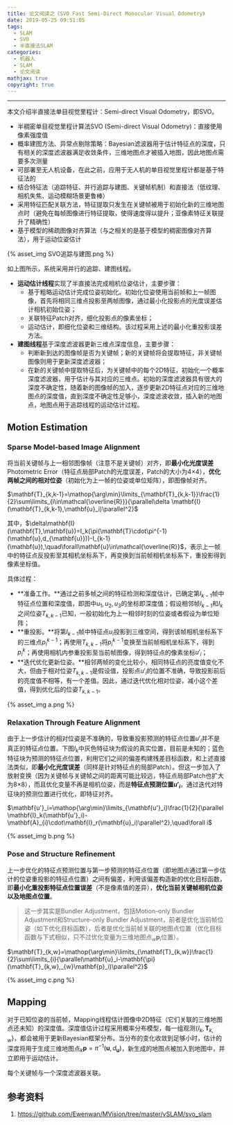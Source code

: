 ```yaml
---
title: 论文阅读之《SVO Fast Semi-Direct Monocular Visual Odometry》
date: 2019-05-25 09:51:05
tags: 
  - SLAM
  - SVO
  - 半直接法SLAM
categories: 
  - 机器人
  - SLAM
  - 论文阅读
mathjax: true
copyright: true
---
```

---

本文介绍半直接法单目视觉里程计：Semi-direct Visual Odometry，即SVO。
<!--more--->

- 半稠密单目视觉里程计算法SVO (Semi-direct Visual Odometry)：直接使用像素强度值
- 概率建图方法、异常点剔除策略：Bayesian滤波器用于估计特征点的深度，只有相关的深度滤波器满足收敛条件，三维地图点才被插入地图，因此地图点需要多次测量
- 可部署至无人机设备，在此之前，应用于无人机的单目视觉里程计都是基于特征法的
- 结合特征法（追踪特征、并行追踪与建图、关键帧机制）和直接法（低纹理、相机失焦、运动模糊场景更鲁棒）
- 采用特征匹配关联方法，特征提取只发生在关键帧被用于初始化新的三维地图点时（避免在每帧图像进行特征提取，使得速度得以提升；亚像素特征关联提升了精确性）
- 基于模型的稀疏图像对齐算法（与之相关的是基于模型的稠密图像对齐算法），用于运动位姿估计

{% asset_img SVO追踪与建图.png %}

如上图所示，系统采用并行的追踪、建图线程。

- **运动估计线程**实现了半直接法完成相机位姿估计，主要步骤：
  - 基于粗略运动估计完成位姿初始化。初始化位姿使用当前帧和上一帧图像，首先将相同三维点投影至两帧图像，通过最小化投影点的光度误差估计相机初始位姿；
  - 关联特征Patch对齐，细化投影点的像素坐标；
  - 运动估计，即细化位姿和三维结构。该过程采用上述的最小化重投影误差方法。
- **建图线程**基于深度滤波器更新三维点深度信息，主要步骤：
  - 判断新到达的图像帧是否为关键帧；新的关键帧将会提取特征，非关键帧图像则用于更新深度滤波器；
  - 在新的关键帧中提取特征后，为关键帧中的每个2D特征，初始化一个概率深度滤波器，用于估计与其对应的三维点。初始的深度滤波器具有很大的深度不确定性，随着新的图像帧的加入，逐步更新2D特征点对应的三维地图点的深度值，直到深度不确定性足够小，深度滤波收敛，插入新的地图点，地图点用于追踪线程的运动估计过程。

## Motion Estimation

### Sparse Model-based Image Alignment

将当前关键帧与上一相邻图像帧（注意不是关键帧）对齐，即**最小化光度误差**Photometric Error（特征点局部Patch的光度误差，Patch的大小为4×4），**优化两帧之间的相对位姿**（初始化为上一帧的位姿或单位矩阵），即图像帧对齐。

$\mathbf{T}_{k,k-1}=\mathop{\arg\min}\limits_{\mathbf{T}_{k,k-1}}\frac{1}{2}\sum\limits_{i\in\mathcal{\overline{R}}}{\parallel\delta \mathbf{I}(\mathbf{T}_{k,k-1},\mathbf{u}_i)\parallel^2}$

其中，$\delta\mathbf{I}(\mathbf{T},\mathbf{u})=I_k(\pi(\mathbf{T}\cdot\pi^{-1}(\mathbf{u},d_{\mathbf{u}}))-I_{k-1}(\mathbf{u}),\quad\forall\mathbf{u}\in\mathcal{\overline{R}}$，表示上一帧中的特征点反投影至其相机坐标系下，再变换到当前帧相机坐标系下，重投影得到像素坐标值。

具体过程：

- **准备工作。**通过之前多帧之间的特征检测和深度估计，已确定第$I_{k-1}$帧中特征点位置和深度值，即图中$u_1,u_2,u_3$的坐标即深度值；假设相邻帧$I_{k-1}$和$I_{k}$之间位姿$T_{k,k-1}$已知，一般初始化为上一相邻时刻的位姿或者假设为单位矩阵；
- **重投影。**将第$I_{k-1}$帧中特征点$u_i$投影到三维空间，得到该帧相机坐标系下的三维点$p^{k-1}_i$；再使用$T_{k,k-1}$将$p^{k-1}_i$变换至当前帧相机坐标系下，得到$p^{k}_i$；再使用相机内参重投影至当前帧图像，得到特征点的像素坐标$u'_i$；
- **迭代优化更新位姿。**相邻两帧的变化比较小，相同特征点的亮度值变化不大，但由于相对位姿$T_{k,k-1}$是假设值，投影点$u'_i$的位置不准确，导致投影前后的亮度值不相等，有一个差值。因此，通过迭代优化相对位姿，减小这个差值，得到优化后的位姿$T_{k,k-1}$。

{% asset_img a.png %}

### Relaxation Through Feature Alignment

由于上一步估计的相对位姿是不准确的，导致重投影预测的特征点位置$u'_i$并不是真正的特征点位置。下图$I_k$中灰色特征块为假设的真实位置，目前是未知的；蓝色特征块为预测的特征点位置，利用它们之间的偏差构建残差目标函数，和上述直接法类似，即**最小化光度误差**（同样是针对特征点的局部Patch）。但这一步加入了放射变换（因为关键帧与关键帧之间的距离可能比较远，特征点局部Patch也扩大为8×8），而且优化变量不再是相机位姿，而是**特征点预测位置$u'_i$**，通过迭代对特征块的预测位置进行优化，即特征对齐。

$\mathbf{u'}_i=\mathop{\arg\min}\limits_{\mathbf{u'}_i}\frac{1}{2}{\parallel \mathbf{I}_k(\mathbf{u'}_i)-\mathbf{A}_{i}\cdot\mathbf{I}_r(\mathbf{u}_i)\parallel^2},\quad\forall i$

{% asset_img b.png %}

### Pose and Structure Refinement

上一步优化的特征点预测位置与第一步预测的特征点位置（即地图点通过第一步估计的位姿重投影的特征点位置）之间有偏差，利用该偏差构造新的优化目标函数，即**最小化重投影特征点位置误差**（不是像素值的差异），**优化当前关键帧相机位姿以及地图点位置**。

> 这一步其实是Bundler Adjustment，包括Motion-only Bundler Adjustment和Structure-only Bundler Adjustment，前者是优化当前帧位姿（如下优化目标函数），后者是优化当前帧关联的地图点位置（优化目标函数与下式相似，只不过优化变量为三维地图点$_{w}\mathbf{p}_i$位置）。

$\mathbf{T}_{k,w}=\mathop{\arg\min}\limits_{\mathbf{T}_{k,w}}\frac{1}{2}\sum\limits_{i}{\parallel\mathbf{u}_i-\mathbf{\pi}(\mathbf{T}_{k,w},_{w}\mathbf{p}_i)\parallel^2}$

{% asset_img c.png %}

## Mapping

对于已知位姿的当前帧，Mapping线程估计图像中2D特征（它们关联的三维地图点还未知）的深度值。深度值估计过程采用概率分布模型，每一组观测$\{I_k,\mathbf{T}_{k,w}\}$，都会被用于更新Bayesian框架分布。当分布的变化收敛到足够小时，估计的深度将用于生成三维地图点$_{k}\mathbf{p}=\pi^{-1}(\mathbf{u},d_{\mathbf{u}})​$，新生成的地图点被加入到地图中，并立即用于运动估计。

每个关键帧与一个深度滤波器关联。

## 参考资料

1. https://github.com/Ewenwan/MVision/tree/master/vSLAM/svo_slam